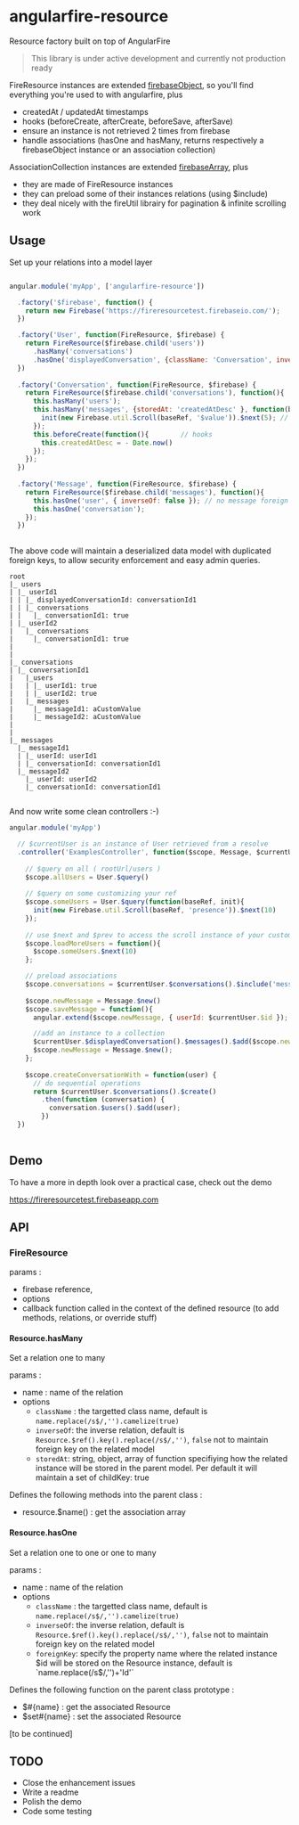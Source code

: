 # angularfire-resource
Resource factory built on top of AngularFire
>
> This library is under active development and currently not production ready 
>

FireResource instances are extended [firebaseObject](https://www.firebase.com/docs/web/libraries/angular/api.html), so you'll find everything you're used to with angularfire, plus 
+ createdAt / updatedAt timestamps
+ hooks (beforeCreate, afterCreate, beforeSave, afterSave)
+ ensure an instance is not retrieved 2 times from firebase
+ handle associations (hasOne and hasMany, returns respectively a firebaseObject instance or an association collection)


AssociationCollection instances are extended [firebaseArray](https://www.firebase.com/docs/web/libraries/angular/api.html), plus 
+ they are made of FireResource instances
+ they can preload some of their instances relations (using $include)
+ they deal nicely with the fireUtil librairy for pagination & infinite scrolling work

## Usage

Set up your relations into a model layer

```javascript

angular.module('myApp', ['angularfire-resource'])

  .factory('$firebase', function() {
    return new Firebase('https://fireresourcetest.firebaseio.com/');
  })

  .factory('User', function(FireResource, $firebase) {
    return FireResource($firebase.child('users'))
      .hasMany('conversations')
      .hasOne('displayedConversation', {className: 'Conversation', inverseOf: false, foreignKey: 'displayedConversationId' })
  })
  
  .factory('Conversation', function(FireResource, $firebase) {
    return FireResource($firebase.child('conversations'), function(){
      this.hasMany('users');
      this.hasMany('messages', {storedAt: 'createdAtDesc' }, function(baseRef, init){ // customize the way you store foreign keys collection to be able to sort data within a relation
        init(new Firebase.util.Scroll(baseRef, '$value')).$next(5); // use firebase util to handle the pagination 
      });
      this.beforeCreate(function(){        // hooks
        this.createdAtDesc = - Date.now()
      });
    });
  })
  
  .factory('Message', function(FireResource, $firebase) {
    return FireResource($firebase.child('messages'), function(){
      this.hasOne('user', { inverseOf: false }); // no message foreign key into the user model
      this.hasOne('conversation');
    });
  })
  
```

The above code will maintain a deserialized data model with duplicated foreign keys, to allow security enforcement and easy admin queries.

```
root
|_ users
| |_ userId1
| | |_ displayedConversationId: conversationId1
| | |_ conversations
| |   |_ conversationId1: true
| |_ userId2
|   |_ conversations
|     |_ conversationId1: true
|
|
|_ conversations
| |_ conversationId1
|   |_users
|   | |_ userId1: true
|   | |_ userId2: true
|   |_ messages
|     |_ messageId1: aCustomValue 
|     |_ messageId2: aCustomValue
|
|
|_ messages
  |_ messageId1
  | |_ userId: userId1
  | |_ conversationId: conversationId1
  |_ messageId2
    |_ userId: userId2
    |_ conversationId: conversationId1
    
```

And now write some clean controllers :-)

```javascript
angular.module('myApp')

  // $currentUser is an instance of User retrieved from a resolve
  .controller('ExamplesController', function($scope, Message, $currentUser){
    
    // $query on all ( rootUrl/users ) 
    $scope.allUsers = User.$query()
    
    // $query on some customizing your ref
    $scope.someUsers = User.$query(function(baseRef, init){
      init(new Firebase.util.Scroll(baseRef, 'presence')).$next(10)
    });
    
    // use $next and $prev to access the scroll instance of your custom ref (if used)
    $scope.loadMoreUsers = function(){
      $scope.someUsers.$next(10)
    };

    // preload associations
    $scope.conversations = $currentUser.$conversations().$include('messages')
    
    $scope.newMessage = Message.$new()
    $scope.saveMessage = function(){
      angular.extend($scope.newMessage, { userId: $currentUser.$id });

      //add an instance to a collection
      $currentUser.$displayedConversation().$messages().$add($scope.newMessage)
      $scope.newMessage = Message.$new();
    };
    
    $scope.createConversationWith = function(user) {
      // do sequential operations
      return $currentUser.$conversations().$create()
        .then(function (conversation) {
          conversation.$users().$add(user);
        })
  })
    
```
## Demo

To have a more in depth look over a practical case, check out the demo

https://fireresourcetest.firebaseapp.com

## API

### FireResource

params : 

- firebase reference, 
- options 
- callback function called in the context of the defined resource (to add methods, relations, or override stuff)

#### Resource.hasMany

Set a relation one to many

params :
- name : name of the relation
- options
  - `className` : the targetted class name, default is `name.replace(/s$/,'').camelize(true)`
  - `inverseOf`: the inverse relation, default is `Resource.$ref().key().replace(/s$/,'')`, `false` not to maintain foreign key on the related model
  - `storedAt`: string, object, array of function specifiying how the related instance will be stored in the parent model. Per default it will maintain a set of childKey: true  

Defines the following methods into the parent class : 
- resource.$name() : get the association array

#### Resource.hasOne

Set a relation one to one or one to many

params :
- name : name of the relation
- options
  - `className` : the targetted class name, default is `name.replace(/s$/,'').camelize(true)`
  - `inverseOf`: the inverse relation, default is `Resource.$ref().key().replace(/s$/,'')`, `false` not to maintain foreign key on the related model
  - `foreignKey`: specify the property name where the related instance $id will be stored on the Resource instance, default is `name.replace(/s$/,'')+'Id'`

Defines the following function on the parent class prototype : 
- $#{name} : get the associated Resource
- $set#{name} : set the associated Resource


[to be continued]

## TODO

- Close the enhancement issues
- Write a readme
- Polish the demo
- Code some testing




